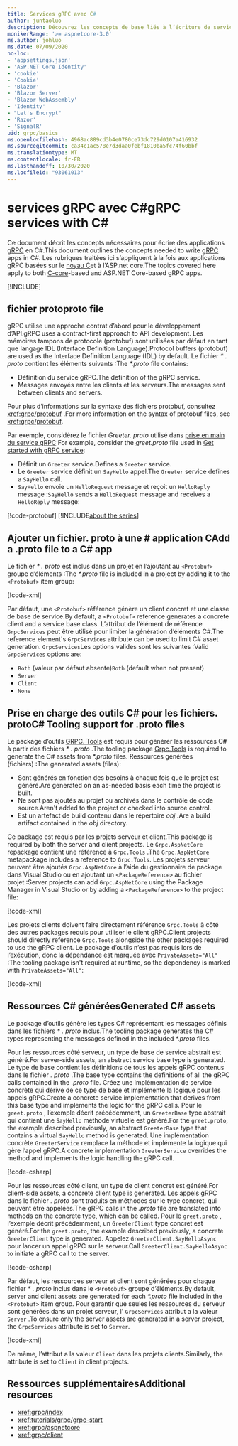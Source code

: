 ```yaml
---
title: Services gRPC avec C#
author: juntaoluo
description: Découvrez les concepts de base liés à l’écriture de services gRPC avec C#.
monikerRange: '>= aspnetcore-3.0'
ms.author: johluo
ms.date: 07/09/2020
no-loc:
- 'appsettings.json'
- 'ASP.NET Core Identity'
- 'cookie'
- 'Cookie'
- 'Blazor'
- 'Blazor Server'
- 'Blazor WebAssembly'
- 'Identity'
- "Let's Encrypt"
- 'Razor'
- 'SignalR'
uid: grpc/basics
ms.openlocfilehash: 4968ac889cd3b4e0780ce73dc729d0107a416932
ms.sourcegitcommit: ca34c1ac578e7d3daa0febf1810ba5fc74f60bbf
ms.translationtype: MT
ms.contentlocale: fr-FR
ms.lasthandoff: 10/30/2020
ms.locfileid: "93061013"
---
```

# <a name="grpc-services-with-c"></a><span data-ttu-id="8c6ce-103">services gRPC avec C\#</span><span class="sxs-lookup"><span data-stu-id="8c6ce-103">gRPC services with C\#</span></span>

<span data-ttu-id="8c6ce-104">Ce document décrit les concepts nécessaires pour écrire des applications [gRPC](https://grpc.io/docs/guides/) en C#.</span><span class="sxs-lookup"><span data-stu-id="8c6ce-104">This document outlines the concepts needed to write [gRPC](https://grpc.io/docs/guides/) apps in C#.</span></span> <span data-ttu-id="8c6ce-105">Les rubriques traitées ici s’appliquent à la fois aux applications gRPC basées sur le [noyau C](https://grpc.io/blog/grpc-stacks)et à l’ASP.net core.</span><span class="sxs-lookup"><span data-stu-id="8c6ce-105">The topics covered here apply to both [C-core](https://grpc.io/blog/grpc-stacks)-based and ASP.NET Core-based gRPC apps.</span></span>

[!INCLUDE[](~/includes/gRPCazure.md)]

## <a name="proto-file"></a><span data-ttu-id="8c6ce-106">fichier proto</span><span class="sxs-lookup"><span data-stu-id="8c6ce-106">proto file</span></span>

<span data-ttu-id="8c6ce-107">gRPC utilise une approche contrat d’abord pour le développement d’API.</span><span class="sxs-lookup"><span data-stu-id="8c6ce-107">gRPC uses a contract-first approach to API development.</span></span> <span data-ttu-id="8c6ce-108">Les mémoires tampons de protocole (protobuf) sont utilisées par défaut en tant que langage IDL (Interface Definition Language).</span><span class="sxs-lookup"><span data-stu-id="8c6ce-108">Protocol buffers (protobuf) are used as the Interface Definition Language (IDL) by default.</span></span> <span data-ttu-id="8c6ce-109">Le fichier *\* . proto* contient les éléments suivants :</span><span class="sxs-lookup"><span data-stu-id="8c6ce-109">The *\*.proto* file contains:</span></span>

* <span data-ttu-id="8c6ce-110">Définition du service gRPC.</span><span class="sxs-lookup"><span data-stu-id="8c6ce-110">The definition of the gRPC service.</span></span>
* <span data-ttu-id="8c6ce-111">Messages envoyés entre les clients et les serveurs.</span><span class="sxs-lookup"><span data-stu-id="8c6ce-111">The messages sent between clients and servers.</span></span>

<span data-ttu-id="8c6ce-112">Pour plus d’informations sur la syntaxe des fichiers protobuf, consultez <xref:grpc/protobuf> .</span><span class="sxs-lookup"><span data-stu-id="8c6ce-112">For more information on the syntax of protobuf files, see <xref:grpc/protobuf>.</span></span>

<span data-ttu-id="8c6ce-113">Par exemple, considérez le fichier *Greeter. proto* utilisé dans [prise en main du service gRPC](xref:tutorials/grpc/grpc-start):</span><span class="sxs-lookup"><span data-stu-id="8c6ce-113">For example, consider the *greet.proto* file used in [Get started with gRPC service](xref:tutorials/grpc/grpc-start):</span></span>

* <span data-ttu-id="8c6ce-114">Définit un `Greeter` service.</span><span class="sxs-lookup"><span data-stu-id="8c6ce-114">Defines a `Greeter` service.</span></span>
* <span data-ttu-id="8c6ce-115">Le `Greeter` service définit un `SayHello` appel.</span><span class="sxs-lookup"><span data-stu-id="8c6ce-115">The `Greeter` service defines a `SayHello` call.</span></span>
* <span data-ttu-id="8c6ce-116">`SayHello` envoie un `HelloRequest` message et reçoit un `HelloReply` message :</span><span class="sxs-lookup"><span data-stu-id="8c6ce-116">`SayHello` sends a `HelloRequest` message and receives a `HelloReply` message:</span></span>

[!code-protobuf[](~/tutorials/grpc/grpc-start/sample/GrpcGreeter/Protos/greet.proto)]
[!INCLUDE[about the series](~/includes/code-comments-loc.md)]

## <a name="add-a-proto-file-to-a-c-app"></a><span data-ttu-id="8c6ce-117">Ajouter un fichier. proto à une \# application C</span><span class="sxs-lookup"><span data-stu-id="8c6ce-117">Add a .proto file to a C\# app</span></span>

<span data-ttu-id="8c6ce-118">Le fichier *\* . proto* est inclus dans un projet en l’ajoutant au `<Protobuf>` groupe d’éléments :</span><span class="sxs-lookup"><span data-stu-id="8c6ce-118">The *\*.proto* file is included in a project by adding it to the `<Protobuf>` item group:</span></span>

[!code-xml[](~/tutorials/grpc/grpc-start/sample/GrpcGreeter/GrpcGreeter.csproj?highlight=2&range=7-9)]

<span data-ttu-id="8c6ce-119">Par défaut, une `<Protobuf>` référence génère un client concret et une classe de base de service.</span><span class="sxs-lookup"><span data-stu-id="8c6ce-119">By default, a `<Protobuf>` reference generates a concrete client and a service base class.</span></span> <span data-ttu-id="8c6ce-120">L’attribut de l’élément de référence `GrpcServices` peut être utilisé pour limiter la génération d’éléments C#.</span><span class="sxs-lookup"><span data-stu-id="8c6ce-120">The reference element's `GrpcServices` attribute can be used to limit C# asset generation.</span></span> <span data-ttu-id="8c6ce-121">`GrpcServices`Les options valides sont les suivantes :</span><span class="sxs-lookup"><span data-stu-id="8c6ce-121">Valid `GrpcServices` options are:</span></span>

* <span data-ttu-id="8c6ce-122">`Both` (valeur par défaut absente)</span><span class="sxs-lookup"><span data-stu-id="8c6ce-122">`Both` (default when not present)</span></span>
* `Server`
* `Client`
* `None`

## <a name="c-tooling-support-for-proto-files"></a><span data-ttu-id="8c6ce-123">Prise en charge des outils C# pour les fichiers. proto</span><span class="sxs-lookup"><span data-stu-id="8c6ce-123">C# Tooling support for .proto files</span></span>

<span data-ttu-id="8c6ce-124">Le package d’outils [GRPC. Tools](https://www.nuget.org/packages/Grpc.Tools/) est requis pour générer les ressources C# à partir des fichiers *\* . proto* .</span><span class="sxs-lookup"><span data-stu-id="8c6ce-124">The tooling package [Grpc.Tools](https://www.nuget.org/packages/Grpc.Tools/) is required to generate the C# assets from *\*.proto* files.</span></span> <span data-ttu-id="8c6ce-125">Ressources générées (fichiers) :</span><span class="sxs-lookup"><span data-stu-id="8c6ce-125">The generated assets (files):</span></span>

* <span data-ttu-id="8c6ce-126">Sont générés en fonction des besoins à chaque fois que le projet est généré.</span><span class="sxs-lookup"><span data-stu-id="8c6ce-126">Are generated on an as-needed basis each time the project is built.</span></span>
* <span data-ttu-id="8c6ce-127">Ne sont pas ajoutés au projet ou archivés dans le contrôle de code source.</span><span class="sxs-lookup"><span data-stu-id="8c6ce-127">Aren't added to the project or checked into source control.</span></span>
* <span data-ttu-id="8c6ce-128">Est un artefact de build contenu dans le répertoire *obj* .</span><span class="sxs-lookup"><span data-stu-id="8c6ce-128">Are a build artifact contained in the *obj* directory.</span></span>

<span data-ttu-id="8c6ce-129">Ce package est requis par les projets serveur et client.</span><span class="sxs-lookup"><span data-stu-id="8c6ce-129">This package is required by both the server and client projects.</span></span> <span data-ttu-id="8c6ce-130">Le `Grpc.AspNetCore` repackage contient une référence à `Grpc.Tools` .</span><span class="sxs-lookup"><span data-stu-id="8c6ce-130">The `Grpc.AspNetCore` metapackage includes a reference to `Grpc.Tools`.</span></span> <span data-ttu-id="8c6ce-131">Les projets serveur peuvent être ajoutés `Grpc.AspNetCore` à l’aide du gestionnaire de package dans Visual Studio ou en ajoutant un `<PackageReference>` au fichier projet :</span><span class="sxs-lookup"><span data-stu-id="8c6ce-131">Server projects can add `Grpc.AspNetCore` using the Package Manager in Visual Studio or by adding a `<PackageReference>` to the project file:</span></span>

[!code-xml[](~/tutorials/grpc/grpc-start/sample/GrpcGreeter/GrpcGreeter.csproj?highlight=1&range=12)]

<span data-ttu-id="8c6ce-132">Les projets clients doivent faire directement référence `Grpc.Tools` à côté des autres packages requis pour utiliser le client gRPC.</span><span class="sxs-lookup"><span data-stu-id="8c6ce-132">Client projects should directly reference `Grpc.Tools` alongside the other packages required to use the gRPC client.</span></span> <span data-ttu-id="8c6ce-133">Le package d’outils n’est pas requis lors de l’exécution, donc la dépendance est marquée avec `PrivateAssets="All"` :</span><span class="sxs-lookup"><span data-stu-id="8c6ce-133">The tooling package isn't required at runtime, so the dependency is marked with `PrivateAssets="All"`:</span></span>

[!code-xml[](~/tutorials/grpc/grpc-start/sample/GrpcGreeterClient/GrpcGreeterClient.csproj?highlight=3&range=9-11)]

## <a name="generated-c-assets"></a><span data-ttu-id="8c6ce-134">Ressources C# générées</span><span class="sxs-lookup"><span data-stu-id="8c6ce-134">Generated C# assets</span></span>

<span data-ttu-id="8c6ce-135">Le package d’outils génère les types C# représentant les messages définis dans les fichiers *\* . proto* inclus.</span><span class="sxs-lookup"><span data-stu-id="8c6ce-135">The tooling package generates the C# types representing the messages defined in the included *\*.proto* files.</span></span>

<span data-ttu-id="8c6ce-136">Pour les ressources côté serveur, un type de base de service abstrait est généré.</span><span class="sxs-lookup"><span data-stu-id="8c6ce-136">For server-side assets, an abstract service base type is generated.</span></span> <span data-ttu-id="8c6ce-137">Le type de base contient les définitions de tous les appels gRPC contenus dans le fichier *. proto* .</span><span class="sxs-lookup"><span data-stu-id="8c6ce-137">The base type contains the definitions of all the gRPC calls contained in the *.proto* file.</span></span> <span data-ttu-id="8c6ce-138">Créez une implémentation de service concrète qui dérive de ce type de base et implémente la logique pour les appels gRPC.</span><span class="sxs-lookup"><span data-stu-id="8c6ce-138">Create a concrete service implementation that derives from this base type and implements the logic for the gRPC calls.</span></span> <span data-ttu-id="8c6ce-139">Pour le `greet.proto` , l’exemple décrit précédemment, un `GreeterBase` type abstrait qui contient une `SayHello` méthode virtuelle est généré.</span><span class="sxs-lookup"><span data-stu-id="8c6ce-139">For the `greet.proto`, the example described previously, an abstract `GreeterBase` type that contains a virtual `SayHello` method is generated.</span></span> <span data-ttu-id="8c6ce-140">Une implémentation concrète `GreeterService` remplace la méthode et implémente la logique qui gère l’appel gRPC.</span><span class="sxs-lookup"><span data-stu-id="8c6ce-140">A concrete implementation `GreeterService` overrides the method and implements the logic handling the gRPC call.</span></span>

[!code-csharp[](~/tutorials/grpc/grpc-start/sample/GrpcGreeter/Services/GreeterService.cs?name=snippet)]

<span data-ttu-id="8c6ce-141">Pour les ressources côté client, un type de client concret est généré.</span><span class="sxs-lookup"><span data-stu-id="8c6ce-141">For client-side assets, a concrete client type is generated.</span></span> <span data-ttu-id="8c6ce-142">Les appels gRPC dans le fichier *. proto* sont traduits en méthodes sur le type concret, qui peuvent être appelées.</span><span class="sxs-lookup"><span data-stu-id="8c6ce-142">The gRPC calls in the *.proto* file are translated into methods on the concrete type, which can be called.</span></span> <span data-ttu-id="8c6ce-143">Pour le `greet.proto` , l’exemple décrit précédemment, un `GreeterClient` type concret est généré.</span><span class="sxs-lookup"><span data-stu-id="8c6ce-143">For the `greet.proto`, the example described previously, a concrete `GreeterClient` type is generated.</span></span> <span data-ttu-id="8c6ce-144">Appelez `GreeterClient.SayHelloAsync` pour lancer un appel gRPC sur le serveur.</span><span class="sxs-lookup"><span data-stu-id="8c6ce-144">Call `GreeterClient.SayHelloAsync` to initiate a gRPC call to the server.</span></span>

[!code-csharp[](~/tutorials/grpc/grpc-start/sample/GrpcGreeterClient/Program.cs?name=snippet)]

<span data-ttu-id="8c6ce-145">Par défaut, les ressources serveur et client sont générées pour chaque fichier *\* . proto* inclus dans le `<Protobuf>` groupe d’éléments.</span><span class="sxs-lookup"><span data-stu-id="8c6ce-145">By default, server and client assets are generated for each *\*.proto* file included in the `<Protobuf>` item group.</span></span> <span data-ttu-id="8c6ce-146">Pour garantir que seules les ressources du serveur sont générées dans un projet serveur, l' `GrpcServices` attribut a la valeur `Server` .</span><span class="sxs-lookup"><span data-stu-id="8c6ce-146">To ensure only the server assets are generated in a server project, the `GrpcServices` attribute is set to `Server`.</span></span>

[!code-xml[](~/tutorials/grpc/grpc-start/sample/GrpcGreeter/GrpcGreeter.csproj?highlight=2&range=7-9)]

<span data-ttu-id="8c6ce-147">De même, l’attribut a la valeur `Client` dans les projets clients.</span><span class="sxs-lookup"><span data-stu-id="8c6ce-147">Similarly, the attribute is set to `Client` in client projects.</span></span>

## <a name="additional-resources"></a><span data-ttu-id="8c6ce-148">Ressources supplémentaires</span><span class="sxs-lookup"><span data-stu-id="8c6ce-148">Additional resources</span></span>

* <xref:grpc/index>
* <xref:tutorials/grpc/grpc-start>
* <xref:grpc/aspnetcore>
* <xref:grpc/client>
